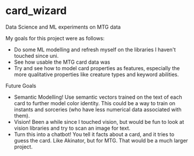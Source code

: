 # card_wizard
Data Science and ML experiments on MTG data


My goals for this project were as follows:
- Do some ML modelling and refresh myself on the libraries I haven't touched since uni.
- See how usable the MTG card data was
- Try and see how to model card properties as features, especially the more qualitative properties like creature types and keyword abilities.


Future Goals
- Semantic Modelling! Use semantic vectors trained on the text of each card to further model color identity. This could be a way to train on instants and sorceries (who have less numerical data associated with them).
- Vision! Been a while since I touched vision, but would be fun to look at vision libraries and try to scan an image for text.
- Turn this into a chatbot! You tell it facts about a card, and it tries to guess the card. Like Akinator, but for MTG. That would be a much larger project.



